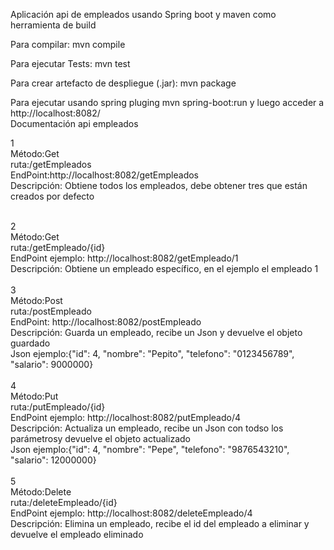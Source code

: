 Aplicación api de empleados usando Spring boot y maven como herramienta de build

Para compilar: mvn compile <br>

Para ejecutar Tests: mvn test

Para crear artefacto de despliegue (.jar): mvn package

Para ejecutar usando spring pluging mvn spring-boot:run y luego acceder a http://localhost:8082/
<br>
Documentación api empleados

1 <br>
Método:Get <br>
ruta:/getEmpleados <br>
EndPoint:http://localhost:8082/getEmpleados <br>
Descripción: Obtiene todos los empleados, debe obtener tres que están creados por defecto <br>


<br>
2<br>
Método:Get<br>
ruta:/getEmpleado/{id}<br>
EndPoint ejemplo: http://localhost:8082/getEmpleado/1 <br>
Descripción: Obtiene un empleado específico, en el ejemplo el empleado 1 <br>

<br>
3<br>
Método:Post<br>
ruta:/postEmpleado<br>
EndPoint: http://localhost:8082/postEmpleado <br>
Descripción: Guarda un empleado, recibe un Json y devuelve el objeto guardado<br>
Json ejemplo:{"id": 4, "nombre": "Pepito", "telefono": "0123456789", "salario": 9000000}<br>


<br>
4<br>
Método:Put<br>
ruta:/putEmpleado/{id}<br>
EndPoint ejemplo: http://localhost:8082/putEmpleado/4 <br>
Descripción: Actualiza un empleado, recibe un Json con todso los parámetrosy devuelve el objeto actualizado<br>
Json ejemplo:{"id": 4, "nombre": "Pepe", "telefono": "9876543210", "salario": 12000000}<br>


<br>
5<br>
Método:Delete<br>
ruta:/deleteEmpleado/{id}<br>
EndPoint ejemplo: http://localhost:8082/deleteEmpleado/4 <br>
Descripción: Elimina un empleado, recibe el id del empleado a eliminar y devuelve el empleado eliminado <br>

